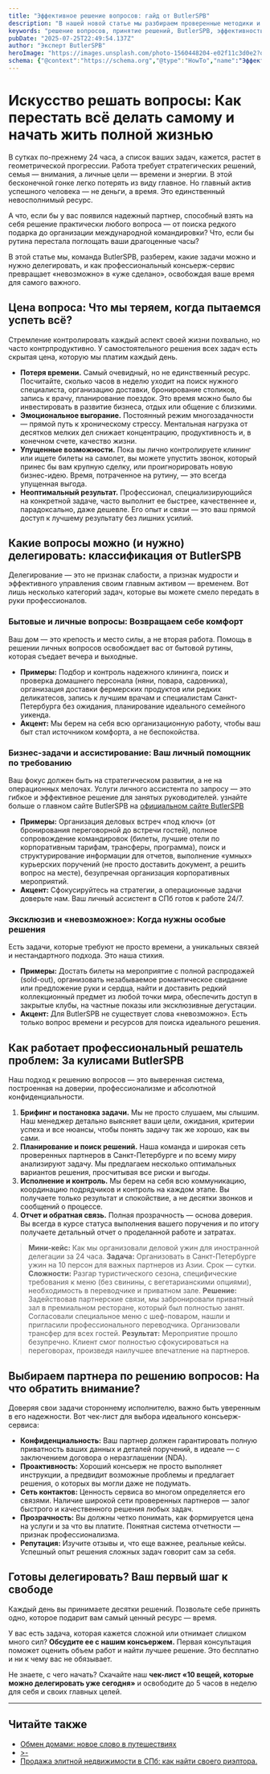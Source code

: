 ```yaml
---
title: "Эффективное решение вопросов: гайд от ButlerSPB"
description: "В нашей новой статье мы разбираем проверенные методики и алгоритмы для эффективного решения любых задач. Узнайте, как ButlerSPB подходит к этому процессу."
keywords: "решение вопросов, принятие решений, ButlerSPB, эффективность, алгоритм, продуктивность"
pubDate: "2025-07-25T22:49:54.137Z"
author: "Эксперт ButlerSPB"
heroImage: "https://images.unsplash.com/photo-1560448204-e02f11c3d0e2?q=80&w=2070&auto=format&fit=crop"
schema: {"@context":"https://schema.org","@type":"HowTo","name":"Эффективное решение вопросов: гайд от ButlerSPB","description":"В нашей новой статье мы разбираем проверенные методики и алгоритмы для эффективного решения любых задач. Узнайте, как ButlerSPB подходит к этому процессу.","image":{"@type":"ImageObject","url":"https://images.unsplash.com/photo-1560448204-e02f11c3d0e2?q=80&w=2070&auto=format&fit=crop"},"aggregateRating":{"@type":"AggregateRating","ratingValue":"5.0","reviewCount":658,"bestRating":"5","worstRating":"1"},"publisher":{"@type":"Organization","name":"Блог ButlerSPB","logo":{"@type":"ImageObject","url":"https://butlerspb-blog.netlify.app/favicon.ico"}},"mainEntityOfPage":{"@type":"WebPage","@id":"https://butlerspb-blog.netlify.app/blog/reshenie-voprosov/"}}
---
```

# Искусство решать вопросы: Как перестать всё делать самому и начать жить полной жизнью

В сутках по-прежнему 24 часа, а список ваших задач, кажется, растет в геометрической прогрессии. Работа требует стратегических решений, семья — внимания, а личные цели — времени и энергии. В этой бесконечной гонке легко потерять из виду главное. Но главный актив успешного человека — не деньги, а время. Это единственный невосполнимый ресурс.

А что, если бы у вас появился надежный партнер, способный взять на себя решение практически любого вопроса — от поиска редкого подарка до организации международной командировки? Что, если бы рутина перестала поглощать ваши драгоценные часы?

В этой статье мы, команда ButlerSPB, разберем, какие задачи можно и нужно делегировать, и как профессиональный консьерж-сервис превращает «невозможно» в «уже сделано», освобождая ваше время для самого важного.

## Цена вопроса: Что мы теряем, когда пытаемся успеть всё?

Стремление контролировать каждый аспект своей жизни похвально, но часто контрпродуктивно. У самостоятельного решения всех задач есть скрытая цена, которую мы платим каждый день.

*   **Потеря времени.** Самый очевидный, но не единственный ресурс. Посчитайте, сколько часов в неделю уходит на поиск нужного специалиста, организацию доставки, бронирование столиков, запись к врачу, планирование поездок. Это время можно было бы инвестировать в развитие бизнеса, отдых или общение с близкими.
*   **Эмоциональное выгорание.** Постоянный режим многозадачности — прямой путь к хроническому стрессу. Ментальная нагрузка от десятков мелких дел снижает концентрацию, продуктивность и, в конечном счете, качество жизни.
*   **Упущенные возможности.** Пока вы лично контролируете клининг или ищете билеты на самолет, вы можете упустить звонок, который принес бы вам крупную сделку, или проигнорировать новую бизнес-идею. Время, потраченное на рутину, — это всегда упущенная выгода.
*   **Неоптимальный результат.** Профессионал, специализирующийся на конкретной задаче, часто выполнит ее быстрее, качественнее и, парадоксально, даже дешевле. Его опыт и связи — это ваш прямой доступ к лучшему результату без лишних усилий.

## Какие вопросы можно (и нужно) делегировать: классификация от ButlerSPB

Делегирование — это не признак слабости, а признак мудрости и эффективного управления своим главным активом — временем. Вот лишь несколько категорий задач, которые вы можете смело передать в руки профессионалов.

### Бытовые и личные вопросы: Возвращаем себе комфорт

Ваш дом — это крепость и место силы, а не вторая работа. Помощь в решении личных вопросов освобождает вас от бытовой рутины, которая съедает вечера и выходные.

*   **Примеры:** Подбор и контроль надежного клининга, поиск и проверка домашнего персонала (няни, повара, садовника), организация доставки фермерских продуктов или редких деликатесов, запись к лучшим врачам и специалистам Санкт-Петербурга без ожидания, планирование идеального семейного уикенда.
*   **Акцент:** Мы берем на себя всю организационную работу, чтобы ваш быт стал источником комфорта, а не беспокойства.

### Бизнес-задачи и ассистирование: Ваш личный помощник по требованию

Ваш фокус должен быть на стратегическом развитии, а не на операционных мелочах. Услуги личного ассистента по запросу — это гибкое и эффективное решение для занятых руководителей. узнайте больше о главном сайте ButlerSPB на <a href="https://butlerspb.ru" target="_blank" rel="nofollow">официальном сайте ButlerSPB</a>

*   **Примеры:** Организация деловых встреч «под ключ» (от бронирования переговорной до встречи гостей), полное сопровождение командировок (билеты, лучшие отели по корпоративным тарифам, трансферы, программа), поиск и структурирование информации для отчетов, выполнение «умных» курьерских поручений (не просто доставить документ, а решить вопрос на месте), безупречная организация корпоративных мероприятий.
*   **Акцент:** Сфокусируйтесь на стратегии, а операционные задачи доверьте нам. Ваш личный ассистент в СПб готов к работе 24/7.

### Эксклюзив и «невозможное»: Когда нужны особые решения

Есть задачи, которые требуют не просто времени, а уникальных связей и нестандартного подхода. Это наша стихия.

*   **Примеры:** Достать билеты на мероприятие с полной распродажей (sold-out), организовать незабываемое романтическое свидание или предложение руки и сердца, найти и доставить редкий коллекционный предмет из любой точки мира, обеспечить доступ в закрытые клубы, на частные показы или эксклюзивные дегустации.
*   **Акцент:** Для ButlerSPB не существует слова «невозможно». Есть только вопрос времени и ресурсов для поиска идеального решения.

## Как работает профессиональный решатель проблем: За кулисами ButlerSPB

Наш подход к решению вопросов — это выверенная система, построенная на доверии, профессионализме и абсолютной конфиденциальности.

1.  **Брифинг и постановка задачи.** Мы не просто слушаем, мы слышим. Наш менеджер детально выясняет ваши цели, ожидания, критерии успеха и все нюансы, чтобы понять задачу так же хорошо, как вы сами.
2.  **Планирование и поиск решений.** Наша команда и широкая сеть проверенных партнеров в Санкт-Петербурге и по всему миру анализируют задачу. Мы предлагаем несколько оптимальных вариантов решения, просчитывая все риски и выгоды.
3.  **Исполнение и контроль.** Мы берем на себя всю коммуникацию, координацию подрядчиков и контроль на каждом этапе. Вы получаете только результат и спокойствие, а не десятки звонков и сообщений о процессе.
4.  **Отчет и обратная связь.** Полная прозрачность — основа доверия. Вы всегда в курсе статуса выполнения вашего поручения и по итогу получаете детальный отчет о проделанной работе и затратах.

> **Мини-кейс:** Как мы организовали деловой ужин для иностранной делегации за 24 часа.
> **Задача:** Организовать в Санкт-Петербурге ужин на 10 персон для важных партнеров из Азии. Срок — сутки. **Сложности:** Разгар туристического сезона, специфические требования к меню (без свинины, с вегетарианскими опциями), необходимость в переводчике и приватном зале. **Решение:** Задействовав партнерские связи, мы забронировали приватный зал в премиальном ресторане, который был полностью занят. Согласовали специальное меню с шеф-поваром, нашли и пригласили профессионального переводчика. Организовали трансфер для всех гостей. **Результат:** Мероприятие прошло безупречно. Клиент смог полностью сфокусироваться на переговорах, произведя наилучшее впечатление на партнеров.

## Выбираем партнера по решению вопросов: На что обратить внимание?

Доверяя свои задачи стороннему исполнителю, важно быть уверенным в его надежности. Вот чек-лист для выбора идеального консьерж-сервиса:

*   **Конфиденциальность:** Ваш партнер должен гарантировать полную приватность ваших данных и деталей поручений, в идеале — с заключением договора о неразглашении (NDA).
*   **Проактивность:** Хороший консьерж не просто выполняет инструкции, а предвидит возможные проблемы и предлагает решения, о которых вы могли даже не подумать.
*   **Сеть контактов:** Ценность сервиса во многом определяется его связями. Наличие широкой сети проверенных партнеров — залог быстрого и качественного решения любых задач.
*   **Прозрачность:** Вы должны четко понимать, как формируется цена на услуги и за что вы платите. Понятная система отчетности — признак профессионализма.
*   **Репутация:** Изучите отзывы и, что еще важнее, реальные кейсы. Успешный опыт решения сложных задач говорит сам за себя.

## Готовы делегировать? Ваш первый шаг к свободе

Каждый день вы принимаете десятки решений. Позвольте себе принять одно, которое подарит вам самый ценный ресурс — время.

У вас есть задача, которая кажется сложной или отнимает слишком много сил? **Обсудите ее с нашим консьержем.** Первая консультация поможет оценить объем работ и найти лучшее решение. Это бесплатно и ни к чему вас не обязывает.

Не знаете, с чего начать? Скачайте наш **чек-лист «10 вещей, которые можно делегировать уже сегодня»** и освободите до 5 часов в неделю для себя и своих главных целей.

---

## Читайте также

*   [Обмен домами: новое слово в путешествиях](/blog/obmen-doma/)
*   [>-](/blog/uslugi-arendy-nedvizhimosti-v-sankt-peterburge/)
*   [Продажа элитной недвижимости в СПб: как найти своего риэлтора.](/blog/prodazha-elitnoy-nedvizhimosti-v-spb-kak-nayti-svoego-rieltora/)

